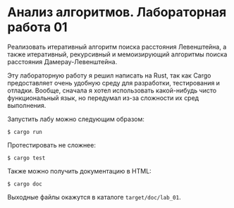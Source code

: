 # Анализ алгоритмов. Лабораторная работа 01

Реализовать итеративный алгоритм поиска расстояния Левенштейна, а также
итеративный, рекурсивный и мемоизирующий алгоритмы поиска расстояния
Дамерау-Левенштейна.

Эту лабораторную работу я решил написать на Rust, так как Cargo предоставляет
очень удобную среду для разработки, тестирования и отладки. Вообще, сначала я
хотел использовать какой-нибудь чисто функциональный язык, но передумал из-за
сложности их сред выполнения.

Запустить лабу можно следующим образом:

```
$ cargo run
```

Протестировать не сложнее:

```
$ cargo test
```

Также можно получить документацию в HTML:

```
$ cargo doc
```

Выходные файлы окажутся в каталоге `target/doc/lab_01`.
